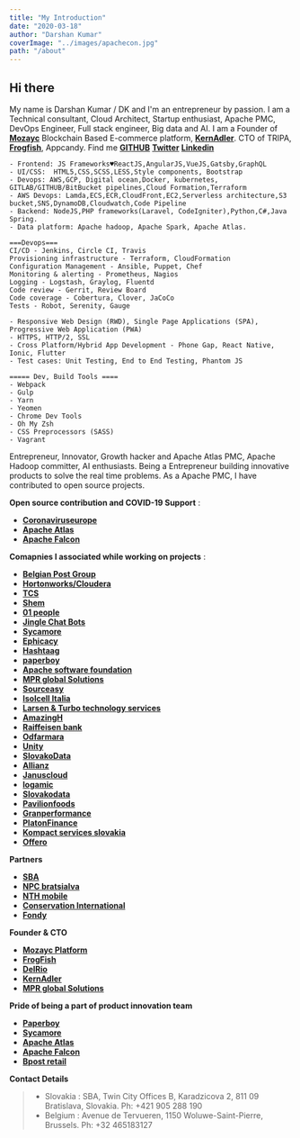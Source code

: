 ```yaml
---
title: "My Introduction"
date: "2020-03-18"
author: "Darshan Kumar"
coverImage: "../images/apachecon.jpg"
path: "/about"
---
```


## Hi there

My name is Darshan Kumar / DK and I'm an entrepreneur by passion. I am a Technical consultant, Cloud Architect, Startup enthusiast, Apache PMC, DevOps Engineer, Full stack engineer, Big data and AI.
I am a Founder of [**Mozayc**](https://mozayc.net) Blockchain Based E-commerce platform, [**KernAdler**](https://kernadler.net). CTO of TRIPA, [**Frogfish**](https://frogfish.io), Appcandy.
Find me [**GITHUB**](https://github.com/darshankumar89) [**Twitter**](https://twitter.com/darshaneldorado) [**Linkedin**](https://www.linkedin.com/in/darshankumar/)

```My expertise are with technologies :
- Frontend: JS Frameworks♥️ReactJS,AngularJS,VueJS,Gatsby,GraphQL
- UI/CSS:  HTML5,CSS,SCSS,LESS,Style components, Bootstrap
- Devops: AWS,GCP, Digital ocean,Docker, kubernetes, GITLAB/GITHUB/BitBucket pipelines,Cloud Formation,Terraform
- AWS Devops: Lamda,ECS,ECR,CloudFront,EC2,Serverless architecture,S3 bucket,SNS,DynamoDB,Cloudwatch,Code Pipeline
- Backend: NodeJS,PHP frameworks(Laravel, CodeIgniter),Python,C#,Java Spring.
- Data platform: Apache hadoop, Apache Spark, Apache Atlas.
```

```Devops
===Devops===
CI/CD - Jenkins, Circle CI, Travis
Provisioning infrastructure - Terraform, CloudFormation
Configuration Management - Ansible, Puppet, Chef
Monitoring & alerting - Prometheus, Nagios
Logging - Logstash, Graylog, Fluentd
Code review - Gerrit, Review Board
Code coverage - Cobertura, Clover, JaCoCo
Tests - Robot, Serenity, Gauge
```

```Other
- Responsive Web Design (RWD), Single Page Applications (SPA), Progressive Web Application (PWA)
- HTTPS, HTTP/2, SSL
- Cross Platform/Hybrid App Development - Phone Gap, React Native, Ionic, Flutter
- Test cases: Unit Testing, End to End Testing, Phantom JS
 ```

 ```Devtools
===== Dev, Build Tools ====
- Webpack
- Gulp
- Yarn
- Yeomen
- Chrome Dev Tools
- Oh My Zsh
- CSS Preprocessors (SASS)
- Vagrant
 ```

Entrepreneur, Innovator, Growth hacker and Apache Atlas PMC, Apache Hadoop committer, AI enthusiasts.
Being a Entrepreneur building innovative products to solve the real time problems.
As a Apache PMC, I have contributed to open source projects.

**Open source contribution and COVID-19 Support** :
- [**Coronaviruseurope**](http://coronaviruseurope.org/)
- [**Apache Atlas**](https://atlas.apache.org/)
- [**Apache Falcon**](https://falcon.apache.org/)

**Comapnies I associated while working on projects** :
- [**Belgian Post Group**](https://en.wikipedia.org/wiki/Bpost)
- [**Hortonworks/Cloudera**](https://www.cloudera.com/)
- [**TCS**](https://www.tcs.com)
- [**Shem**](https://shem.sk)
- [**01 people**](https://www.01people.com)
- [**Jingle Chat Bots**](https://www.linkedin.com/company/jingle.market/)
- [**Sycamore**](https://www.sycamoreinformatics.com/)
- [**Ephicacy**](http://www.ephicacy.com/)
- [**Hashtaag**](https://hashtaag.com)
- [**paperboy**](https://www.paperboy.com/)
- [**Apache software foundation**](https://www.apache.org/)
- [**MPR global Solutions**](http://mprhost.com)
- [**Sourceasy**](https://angel.co/company/sourceeasy)
- [**Isolcell Italia**](https://isolcell.com/)
- [**Larsen & Turbo technology services**](https://www.ltts.com/)
- [**AmazingH**](https://amazingh.shop/)
- [**Raiffeisen bank**](https://www.rcb.at/en/the-bank/)
- [**Odfarmara**](https://odfarmara.sk)
- [**Unity**](https://unity.sk)
- [**SlovakoData**](https://www.finscreener.com)
- [**Allianz**](https://www.allianzsp.sk/)
- [**Januscloud**](https://janus.cloud/)
- [**logamic**](https://www.logamic.com/)
- [**Slovakodata**](https://www.slovakodata.sk/en/)
- [**Pavilionfoods**](http://pavilionfoods.com/)
- [**Granperformance**](https://granperformance.com/index.html)
- [**PlatonFinance**](https://platonfinance.com/)
- [**Kompact services slovakia**](https://sk.kompass.com/)
- [**Offero**](https://offero.sk/)


**Partners**
- [**SBA**](http://www.sbagency.sk/)
- [**NPC bratsialva**](https://www.npc.sk/sk/)
- [**NTH mobile**](https://www.nth-mobile.com/)
- [**Conservation International**](https://www.conservation.org/)
- [**Fondy**](https://fondy.eu)

**Founder & CTO**
- [**Mozayc Platform**](https://mozayc.net)
- [**FrogFish**](https://Frogfish.io)
- [**DelRio**](https://delrio-consulting.com/)
- [**KernAdler**](https://www.kernadler.com/)
- [**MPR global Solutions**](http://mprhost.com)

**Pride of being a part of product innovation team**
- [**Paperboy**](https://www.paperboy.com/)
- [**Sycamore**](https://www.sycamoreinformatics.com/)
- [**Apache Atlas**](https://atlas.apache.org/)
- [**Apache Falcon**](https://falcon.apache.org/)
- [**Bpost retail**](https://en.wikipedia.org/wiki/Bpost)

**Contact Details**

 > - Slovakia : SBA, Twin City Offices B, Karadzicova 2, 811 09 Bratislava, Slovakia. Ph: +421 905 288 190
 > - Belgium : Avenue de Tervueren, 1150 Woluwe-Saint-Pierre, Brussels. Ph: +32 465183127
